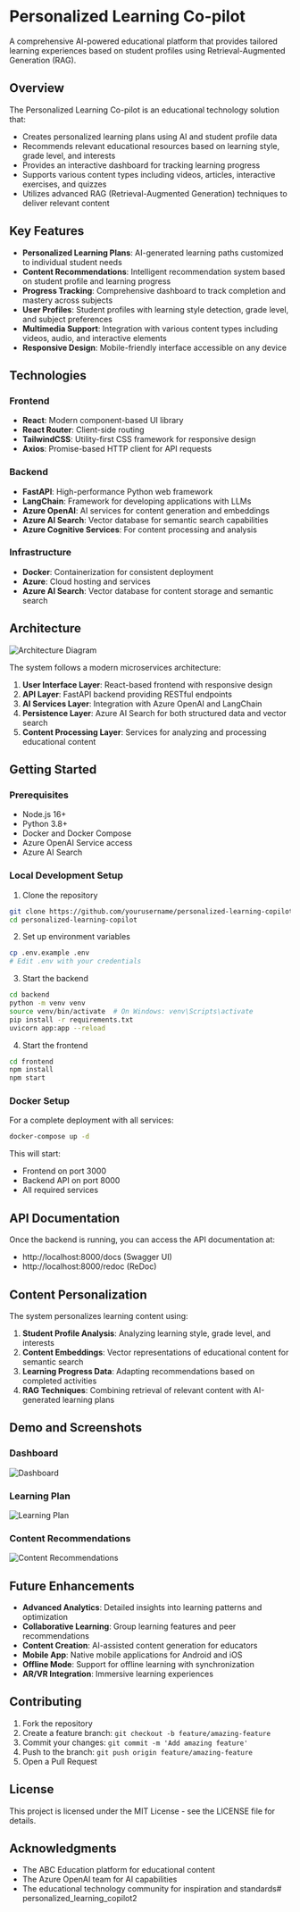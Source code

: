 # Personalized Learning Co-pilot

A comprehensive AI-powered educational platform that provides tailored learning experiences based on student profiles using Retrieval-Augmented Generation (RAG).

## Overview

The Personalized Learning Co-pilot is an educational technology solution that:

- Creates personalized learning plans using AI and student profile data
- Recommends relevant educational resources based on learning style, grade level, and interests
- Provides an interactive dashboard for tracking learning progress
- Supports various content types including videos, articles, interactive exercises, and quizzes
- Utilizes advanced RAG (Retrieval-Augmented Generation) techniques to deliver relevant content

## Key Features

- **Personalized Learning Plans**: AI-generated learning paths customized to individual student needs
- **Content Recommendations**: Intelligent recommendation system based on student profile and learning progress
- **Progress Tracking**: Comprehensive dashboard to track completion and mastery across subjects
- **User Profiles**: Student profiles with learning style detection, grade level, and subject preferences
- **Multimedia Support**: Integration with various content types including videos, audio, and interactive elements
- **Responsive Design**: Mobile-friendly interface accessible on any device

## Technologies

### Frontend
- **React**: Modern component-based UI library
- **React Router**: Client-side routing
- **TailwindCSS**: Utility-first CSS framework for responsive design
- **Axios**: Promise-based HTTP client for API requests

### Backend
- **FastAPI**: High-performance Python web framework
- **LangChain**: Framework for developing applications with LLMs
- **Azure OpenAI**: AI services for content generation and embeddings
- **Azure AI Search**: Vector database for semantic search capabilities
- **Azure Cognitive Services**: For content processing and analysis

### Infrastructure
- **Docker**: Containerization for consistent deployment
- **Azure**: Cloud hosting and services
- **Azure AI Search**: Vector database for content storage and semantic search

## Architecture

![Architecture Diagram](https://via.placeholder.com/800x400?text=Architecture+Diagram)

The system follows a modern microservices architecture:

1. **User Interface Layer**: React-based frontend with responsive design
2. **API Layer**: FastAPI backend providing RESTful endpoints
3. **AI Services Layer**: Integration with Azure OpenAI and LangChain
4. **Persistence Layer**: Azure AI Search for both structured data and vector search
5. **Content Processing Layer**: Services for analyzing and processing educational content

## Getting Started

### Prerequisites

- Node.js 16+
- Python 3.8+
- Docker and Docker Compose
- Azure OpenAI Service access
- Azure AI Search

### Local Development Setup

1. Clone the repository
```bash
git clone https://github.com/yourusername/personalized-learning-copilot.git
cd personalized-learning-copilot
```

2. Set up environment variables
```bash
cp .env.example .env
# Edit .env with your credentials
```

3. Start the backend
```bash
cd backend
python -m venv venv
source venv/bin/activate  # On Windows: venv\Scripts\activate
pip install -r requirements.txt
uvicorn app:app --reload
```

4. Start the frontend
```bash
cd frontend
npm install
npm start
```

### Docker Setup

For a complete deployment with all services:

```bash
docker-compose up -d
```

This will start:
- Frontend on port 3000
- Backend API on port 8000
- All required services

## API Documentation

Once the backend is running, you can access the API documentation at:
- http://localhost:8000/docs (Swagger UI)
- http://localhost:8000/redoc (ReDoc)

## Content Personalization

The system personalizes learning content using:

1. **Student Profile Analysis**: Analyzing learning style, grade level, and interests
2. **Content Embeddings**: Vector representations of educational content for semantic search
3. **Learning Progress Data**: Adapting recommendations based on completed activities
4. **RAG Techniques**: Combining retrieval of relevant content with AI-generated learning plans

## Demo and Screenshots

### Dashboard
![Dashboard](https://via.placeholder.com/800x400?text=Dashboard+Screenshot)

### Learning Plan
![Learning Plan](https://via.placeholder.com/800x400?text=Learning+Plan+Screenshot)

### Content Recommendations
![Content Recommendations](https://via.placeholder.com/800x400?text=Content+Recommendations+Screenshot)

## Future Enhancements

- **Advanced Analytics**: Detailed insights into learning patterns and optimization
- **Collaborative Learning**: Group learning features and peer recommendations
- **Content Creation**: AI-assisted content generation for educators
- **Mobile App**: Native mobile applications for Android and iOS
- **Offline Mode**: Support for offline learning with synchronization
- **AR/VR Integration**: Immersive learning experiences

## Contributing

1. Fork the repository
2. Create a feature branch: `git checkout -b feature/amazing-feature`
3. Commit your changes: `git commit -m 'Add amazing feature'`
4. Push to the branch: `git push origin feature/amazing-feature`
5. Open a Pull Request

## License

This project is licensed under the MIT License - see the LICENSE file for details.

## Acknowledgments

- The ABC Education platform for educational content
- The Azure OpenAI team for AI capabilities
- The educational technology community for inspiration and standards# personalized_learning_copilot2
